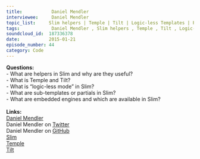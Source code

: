 ```yaml
--- 
title:           Daniel Mendler 
interviewee:     Daniel Mendler 
topic_list:     Slim helpers | Temple | Tilt | Logic-less Templates | Partials | Embedded engines
tags:            Daniel Mendler , Slim helpers , Temple , Tilt , Logic-less Templates , Partials , Embedded engines
soundcloud_id:  187336378
date:           2015-01-21
episode_number: 44
category: Code
---
```


<p class="show_notes_display"><b>Questions:</b><br>- What are helpers in Slim and why are they useful?<br>- What is Temple and Tilt?<br>- What is “logic-less mode” in Slim?<br>- What are sub-templates or partials in Slim?<br>- What are embedded engines and which are available in Slim?<br><br><b>Links:</b><br><a rel="nofollow" target="_blank" href="http://daniel-mendler.de/">Daniel Mendler</a><br>Daniel Mendler on <a rel="nofollow" target="_blank" href="https://twitter.com/min4d">Twitter</a><br>Daniel Mendler on <a rel="nofollow" target="_blank" href="https://github.com/minad">GitHub</a><br><a rel="nofollow" target="_blank" href="http://slim-lang.com/">Slim</a><br><a rel="nofollow" target="_blank" href="https://github.com/judofyr/temple">Temple</a><br><a rel="nofollow" target="_blank" href="https://github.com/rtomayko/tilt">Tilt</a><br><br></p>
